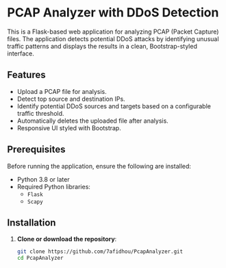 # PCAP Analyzer with DDoS Detection

This is a Flask-based web application for analyzing PCAP (Packet Capture) files. The application detects potential DDoS attacks by identifying unusual traffic patterns and displays the results in a clean, Bootstrap-styled interface.

## Features

- Upload a PCAP file for analysis.
- Detect top source and destination IPs.
- Identify potential DDoS sources and targets based on a configurable traffic threshold.
- Automatically deletes the uploaded file after analysis.
- Responsive UI styled with Bootstrap.

## Prerequisites

Before running the application, ensure the following are installed:

- Python 3.8 or later
- Required Python libraries:
  - `Flask`
  - `Scapy`

## Installation

1. **Clone or download the repository**:
   ```bash
   git clone https://github.com/7afidhou/PcapAnalyzer.git
   cd PcapAnalyzer
